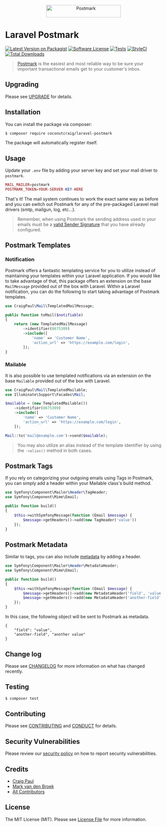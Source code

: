 <p align="center"><a href="https://postmarkapp.com" target="_blank"><img src="https://postmarkapp.com/images/logo.svg" alt="Postmark" width="240" height="40"></a>

# Laravel Postmark

[![Latest Version on Packagist][ico-version]][link-packagist]
[![Software License][ico-license]](LICENSE.md)
[![Tests][ico-tests]][link-tests]
[![StyleCI][ico-style-ci]][link-style-ci]
[![Total Downloads][ico-downloads]][link-downloads]

> [Postmark](https://postmarkapp.com) is the easiest and most reliable way to be sure your important transactional emails get to your customer's inbox.

## Upgrading

Please see [UPGRADE](UPGRADE.md) for details.

## Installation

You can install the package via composer:

``` bash
$ composer require coconutcraig/laravel-postmark
```

The package will automatically register itself.

## Usage

Update your `.env` file by adding your server key and set your mail driver to `postmark`.

```php
MAIL_MAILER=postmark
POSTMARK_TOKEN=YOUR-SERVER-KEY-HERE
```

That's it! The mail system continues to work the exact same way as before and you can switch out Postmark for any of the pre-packaged Laravel mail drivers (smtp, mailgun, log, etc...).

> Remember, when using Postmark the sending address used in your emails must be a [valid Sender Signature](http://support.postmarkapp.com/category/45-category) that you have already configured.

## Postmark Templates

### Notification

Postmark offers a fantastic templating service for you to utilize instead of maintaining your templates within your Laravel application. If you would like to take advantage of that, this package offers an extension on the base `MailMessage` provided out of the box with Laravel. Within a Laravel notification, you can do the following to start taking advantage of Postmark templates.

```php
use CraigPaul\Mail\TemplatedMailMessage;

public function toMail($notifiable)
{
    return (new TemplatedMailMessage)
        ->identifier(8675309)
        ->include([
            'name' => 'Customer Name',
            'action_url' => 'https://example.com/login',
        ]);
}
```

### Mailable

It is also possible to use templated notifications via an extension on the base `Mailable` provided out of the box with Laravel.

```php
use CraigPaul\Mail\TemplatedMailable;
use Illuminate\Support\Facades\Mail;

$mailable = (new TemplatedMailable())
    ->identifier(8675309)
    ->include([
        'name' => 'Customer Name',
        'action_url' => 'https://example.com/login',
    ]);

Mail::to('mail@example.com')->send($mailable);
```

> You may also utilize an alias instead of the template identifier by using the `->alias()` method in both cases.

## Postmark Tags

If you rely on categorizing your outgoing emails using Tags in Postmark, you can simply add a header within your Mailable class's build method.

```php
use Symfony\Component\Mailer\Header\TagHeader;
use Symfony\Component\Mime\Email;

public function build()
{
    $this->withSymfonyMessage(function (Email $message) {
        $message->getHeaders()->add(new TagHeader('value'))
    });
}
```

## Postmark Metadata

Similar to tags, you can also include [metadata](https://postmarkapp.com/support/article/1125-custom-metadata-faq) by adding a header.

```php
use Symfony\Component\Mailer\Header\MetadataHeader;
use Symfony\Component\Mime\Email;

public function build()
{
    $this->withSymfonyMessage(function (Email $message) {
        $message->getHeaders()->add(new MetadataHeader('field', 'value'));
        $message->getHeaders()->add(new MetadataHeader('another-field', 'another value'));
    });
}
```

In this case, the following object will be sent to Postmark as metadata.

```
{
    "field": "value",
    "another-field", "another value"
}
```

## Change log

Please see [CHANGELOG](CHANGELOG.md) for more information on what has changed recently.

## Testing

``` bash
$ composer test
```

## Contributing

Please see [CONTRIBUTING](.github/CONTRIBUTING.md) and [CONDUCT](.github/CODE_OF_CONDUCT.md) for details.

## Security Vulnerabilities

Please review our [security policy](.github/SECURITY.md) on how to report security vulnerabilities.

## Credits

- [Craig Paul][link-author-paul]
- [Mark van den Broek][link-author-mark]
- [All Contributors][link-contributors]

## License

The MIT License (MIT). Please see [License File](LICENSE.md) for more information.

[ico-version]: https://img.shields.io/packagist/v/coconutcraig/laravel-postmark.svg?style=flat-square
[ico-license]: https://img.shields.io/badge/license-MIT-brightgreen.svg?style=flat-square
[ico-tests]: https://img.shields.io/github/workflow/status/craigpaul/laravel-postmark/tests/main?label=tests&style=flat-square
[ico-style-ci]: https://styleci.io/repos/80351847/shield?branch=main
[ico-downloads]: https://img.shields.io/packagist/dt/coconutcraig/laravel-postmark.svg?style=flat-square

[link-packagist]: https://packagist.org/packages/coconutcraig/laravel-postmark
[link-tests]: https://github.com/craigpaul/laravel-postmark/actions?query=workflow%3Atests
[link-style-ci]: https://styleci.io/repos/80351847
[link-downloads]: https://packagist.org/packages/coconutcraig/laravel-postmark
[link-author-paul]: https://github.com/craigpaul
[link-author-mark]: https://github.com/mvdnbrk
[link-contributors]: ../../contributors
